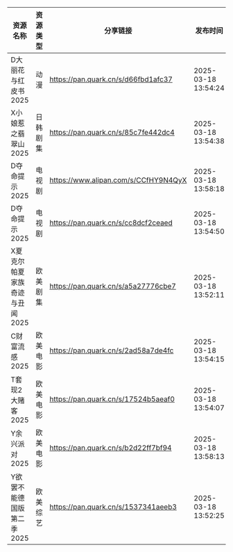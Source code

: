 | 资源名称              | 资源类型 | 分享链接                                 | 发布时间                |
| ----------------- | ---- | ------------------------------------ | ------------------- |
| D大丽花与红皮书2025      | 动漫   | https://pan.quark.cn/s/d66fbd1afc37  | 2025-03-18 13:54:24 |
| X小娘惹之翡翠山2025      | 日韩剧集 | https://pan.quark.cn/s/85c7fe442dc4  | 2025-03-18 13:54:38 |
| D夺命提示2025         | 电视剧  | https://www.alipan.com/s/CCfHY9N4QyX | 2025-03-18 13:58:18 |
| D夺命提示2025         | 电视剧  | https://pan.quark.cn/s/cc8dcf2ceaed  | 2025-03-18 13:54:50 |
| X夏克尔帕夏家族奇迹与丑闻2025 | 欧美剧集 | https://pan.quark.cn/s/a5a27776cbe7  | 2025-03-18 13:52:11 |
| C财富流感2025         | 欧美电影 | https://pan.quark.cn/s/2ad58a7de4fc  | 2025-03-18 13:54:15 |
| T套现2大赌客2025       | 欧美电影 | https://pan.quark.cn/s/17524b5aeaf0  | 2025-03-18 13:54:07 |
| Y余兴派对2025         | 欧美电影 | https://pan.quark.cn/s/b2d22ff7bf94  | 2025-03-18 13:58:13 |
| Y欲罢不能德国版第二季2025   | 欧美综艺 | https://pan.quark.cn/s/1537341aeeb3  | 2025-03-18 13:52:25 |
